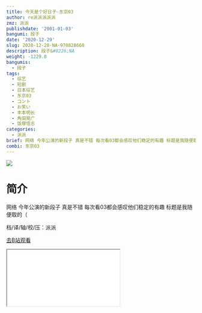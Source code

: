 ```yaml
---
title: 今天是个好日子-东京03
author: re派派派派派
zmz: 派派
publishdate: '2001-01-03'
bangumi: 段子
date: '2020-12-29'
slug: 2020-12-28-NA-970828660
description: 段子&#8226;NA
weight: -1229.0
bangumis:
  - 段子
tags:
  - 综艺
  - 短剧
  - 日本综艺
  - 东京03
  - コント
  - お笑い
  - 丰本明长
  - 角田晃广
  - 饭塚悟志
categories:
  - 派派
brief: 网络 今年公演的新段子 真是不错 每次看03都会感叹他们稳定的有趣 标题是我随便取的（ 档/译/轴/校/压：派派
combi: 东京03
---
```

![](https://raw.githubusercontent.com/tcgriffith/owaraisite/master/static/tmpimg/dd2ac1cc9665e9f1eeb8c93fea02959d6dc12fa8.jpg.480.jpg)
# 简介  
网络
今年公演的新段子 真是不错 每次看03都会感叹他们稳定的有趣
标题是我随便取的（

档/译/轴/校/压：派派  

[去B站观看](https://www.bilibili.com/video/av970828660/)
<div class ="resp-container"><iframe class="testiframe" src="//player.bilibili.com/player.html?aid=970828660"", scrolling="no", allowfullscreen="true" > </iframe></div> 
